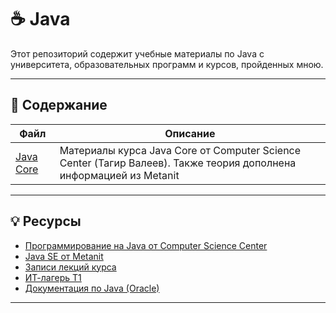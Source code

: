 # ☕ Java

Этот репозиторий содержит учебные материалы по Java с университета, образовательных программ и курсов, пройденных мною.

---

## 📂 Содержание

| Файл | Описание |
|------|----------|
| [Java Core](./Java_Core_CSC/) | Материалы курса Java Core от Computer Science Center (Тагир Валеев). Также теория дополнена информацией из Metanit|


---

## 💡 Ресурсы

- [Программирование на Java от Computer Science Center](https://compscicenter.ru/courses/java/nsk/2022-spring/)
- [Java SE от Metanit](https://metanit.com/java/tutorial/)
- [Записи лекций курса](https://www.youtube.com/playlist?list=PLlb7e2G7aSpTCB2OxGlezpgOXwq4xer7Z)
- [ИТ-лагерь Т1](https://career.t1.ru/debut/camp)
- [Документация по Java (Oracle)](https://docs.oracle.com/en/java/)

---